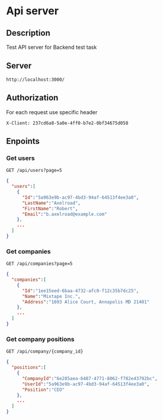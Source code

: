 # Api server

## Description

Test API server for Backend test task

## Server

```
http://localhost:3000/
```

## Authorization

For each request use specific header
```
X-Client: 237cd6a8-5a0e-4ff0-b7e2-0bf34675d058
```

## Enpoints
### Get users

`GET /api/users?page=5`

```json
{
  "users":[
    {
      "Id":"5a963e9b-ac97-4bd3-94af-64513f4ee3a0",
      "LastName":"Axelroad",
      "FirstName":"Robert",
      "Email":"b.axelroad@example.com"
    },
    ...
  ]
}
```

### Get companies


`GET /api/companies?page=5`

```json
{
  "companies":[
    {
      "Id":"1ee15eed-6baa-4732-afc0-f12c35b7dc25",
      "Name":"Mixtape Inc.",
      "Address":"1693 Alice Court, Annapolis MD 21401"
    },
    ...
  ]
}
```

### Get company positions
`GET /api/company/{company_id}`

```json
{
  "positions":[
    {
      "CompanyId":"6e285aea-6487-4771-8062-f782e43792bc",
      "UserId":"5a963e9b-ac97-4bd3-94af-64513f4ee3a0",
      "Position":"CEO"
    },
    ...
  ]
}
```
